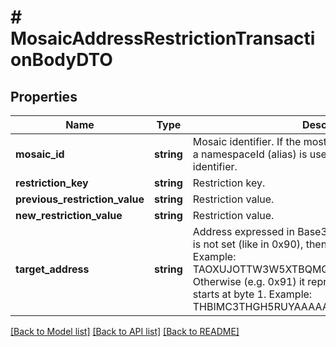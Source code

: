 # # MosaicAddressRestrictionTransactionBodyDTO

## Properties

Name | Type | Description | Notes
------------ | ------------- | ------------- | -------------
**mosaic_id** | **string** | Mosaic identifier. If the most significant bit of byte 0 is set, a namespaceId (alias) is used instead of the real mosaic identifier. |
**restriction_key** | **string** | Restriction key. |
**previous_restriction_value** | **string** | Restriction value. |
**new_restriction_value** | **string** | Restriction value. |
**target_address** | **string** | Address expressed in Base32 format. If the bit 0 of byte 0 is not set (like in 0x90), then it is a regular address. Example: TAOXUJOTTW3W5XTBQMQEX3SQNA6MCUVGXLXR3TA.  Otherwise (e.g. 0x91) it represents a namespace id which starts at byte 1. Example: THBIMC3THGH5RUYAAAAAAAAAAAAAAAAAAAAAAAA |

[[Back to Model list]](../../README.md#models) [[Back to API list]](../../README.md#endpoints) [[Back to README]](../../README.md)
